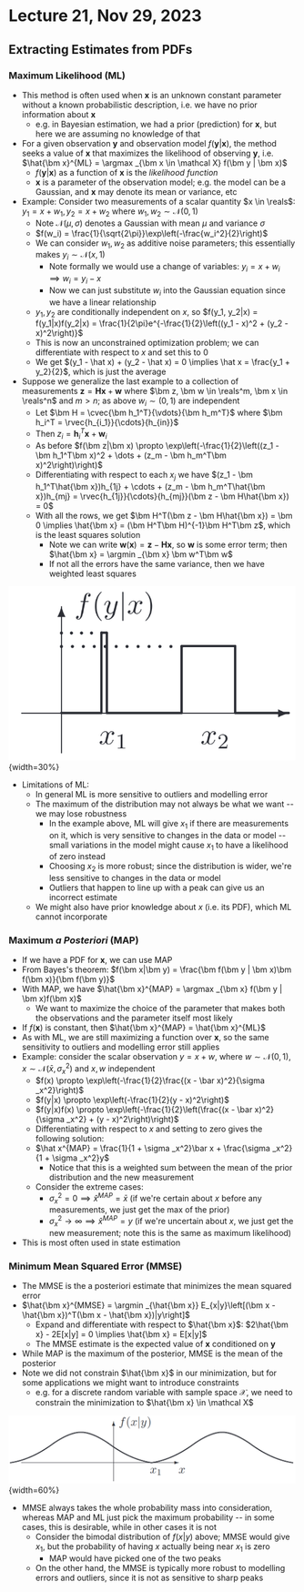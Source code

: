 # Lecture 21, Nov 29, 2023

## Extracting Estimates from PDFs

### Maximum Likelihood (ML)

* This method is often used when $\bm x$ is an unknown constant parameter without a known probabilistic description, i.e. we have no prior information about $\bm x$
	* e.g. in Bayesian estimation, we had a prior (prediction) for $\bm x$, but here we are assuming no knowledge of that
* For a given observation $\bm y$ and observation model $f(\bm y | \bm x)$, the method seeks a value of $\bm x$ that maximizes the likelihood of observing $\bm y$, i.e. $\hat{\bm x}^{ML} = \argmax _{\bm x \in \mathcal X} f(\bm y | \bm x)$
	* $f(\bm y | \bm x)$ as a function of $\bm x$ is the *likelihood function*
	* $\bm x$ is a parameter of the observation model; e.g. the model can be a Gaussian, and $\bm x$ may denote its mean or variance, etc
* Example: Consider two measurements of a scalar quantity $x \in \reals$: $y_1 = x + w_1, y_2 = x + w_2$ where $w_1, w_2 \sim \mathcal N(0, 1)$
	* Note $\mathcal N(\mu, \sigma)$ denotes a Gaussian with mean $\mu$ and variance $\sigma$
	* $f(w_i) = \frac{1}{\sqrt{2\pi}}\exp\left(-\frac{w_i^2}{2}\right)$
	* We can consider $w_1, w_2$ as additive noise parameters; this essentially makes $y_i \sim \mathcal N(x, 1)$
		* Note formally we would use a change of variables: $y_i = x + w_i \implies w_i = y_i - x$
		* Now we can just substitute $w_i$ into the Gaussian equation since we have a linear relationship
	* $y_1, y_2$ are conditionally independent on $x$, so $f(y_1, y_2|x) = f(y_1|x)f(y_2|x) = \frac{1}{2\pi}e^{-\frac{1}{2}\left((y_1 - x)^2 + (y_2 - x)^2\right)}$
	* This is now an unconstrained optimization problem; we can differentiate with respect to $x$ and set this to 0
	* We get $(y_1 - \hat x) + (y_2 - \hat x) = 0 \implies \hat x = \frac{y_1 + y_2}{2}$, which is just the average
* Suppose we generalize the last example to a collection of measurements $\bm z = \bm H\bm x + \bm w$ where $\bm z, \bm w \in \reals^m, \bm x \in \reals^n$ and $m > n$; as above $w_i \sim \mathcal(0, 1)$ are independent
	* Let $\bm H = \cvec{\bm h_1^T}{\vdots}{\bm h_m^T}$ where $\bm h_i^T = \rvec{h_{i_1}}{\cdots}{h_{in}}$
	* Then $z_i = \bm h_i^T\bm x + \bm w_i$
	* As before $f(\bm z|\bm x) \propto \exp\left(-\frac{1}{2}\left((z_1 - \bm h_1^T\bm x)^2 + \dots + (z_m - \bm h_m^T\bm x)^2\right)\right)$
	* Differentiating with respect to each $x_j$ we have $(z_1 - \bm h_1^T\hat{\bm x})h_{1j} + \cdots + (z_m - \bm h_m^T\hat{\bm x})h_{mj} = \rvec{h_{1j}}{\cdots}{h_{mj}}(\bm z - \bm H\hat{\bm x}) = 0$
	* With all the rows, we get $\bm H^T(\bm z - \bm H\hat{\bm x}) = \bm 0 \implies \hat{\bm x} = (\bm H^T\bm H)^{-1}\bm H^T\bm z$, which is the least squares solution
		* Note we can write $\bm w(\bm x) = \bm z - \bm H\bm x$, so $\bm w$ is some error term; then $\hat{\bm x} = \argmin _{\bm x} \bm w^T\bm w$
		* If not all the errors have the same variance, then we have weighted least squares

![Undesirable case of maximum likelihood.](imgs/lec21_1.png){width=30%}

* Limitations of ML:
	* In general ML is more sensitive to outliers and modelling error
	* The maximum of the distribution may not always be what we want -- we may lose robustness
		* In the example above, ML will give $x_1$ if there are measurements on it, which is very sensitive to changes in the data or model -- small variations in the model might cause $x_1$ to have a likelihood of zero instead
		* Choosing $x_2$ is more robust; since the distribution is wider, we're less sensitive to changes in the data or model
		* Outliers that happen to line up with a peak can give us an incorrect estimate
	* We might also have prior knowledge about $x$ (i.e. its PDF), which ML cannot incorporate

### Maximum *a Posteriori* (MAP)

* If we have a PDF for $\bm x$, we can use MAP
* From Bayes's theorem: $f(\bm x|\bm y) = \frac{\bm f(\bm y | \bm x)\bm f(\bm x)}{\bm f(\bm y)}$
* With MAP, we have $\hat{\bm x}^{MAP} = \argmax _{\bm x} f(\bm y | \bm x)f(\bm x)$
	* We want to maximize the choice of the parameter that makes both the observations and the parameter itself most likely
* If $f(\bm x)$ is constant, then $\hat{\bm x}^{MAP} = \hat{\bm x}^{ML}$
* As with ML, we are still maximizing a function over $\bm x$, so the same sensitivity to outliers and modelling error still applies
* Example: consider the scalar observation $y = x + w$, where $w \sim \mathcal N(0, 1), x \sim \mathcal N(\bar x, \sigma _x^2)$ and $x, w$ independent
	* $f(x) \propto \exp\left(-\frac{1}{2}\frac{(x - \bar x)^2}{\sigma _x^2}\right)$
	* $f(y|x) \propto \exp\left(-\frac{1}{2}(y - x)^2\right)$
	* $f(y|x)f(x) \propto \exp\left(-\frac{1}{2}\left(\frac{(x - \bar x)^2}{\sigma _x^2} + (y - x)^2\right)\right)$
	* Differentiating with respect to $x$ and setting to zero gives the following solution:
	* $\hat x^{MAP} = \frac{1}{1 + \sigma _x^2}\bar x + \frac{\sigma _x^2}{1 + \sigma _x^2}y$
		* Notice that this is a weighted sum between the mean of the prior distribution and the new measurement
	* Consider the extreme cases:
		* $\sigma _x^2 = 0 \implies \hat x^{MAP} = \bar x$ (if we're certain about $x$ before any measurements, we just get the max of the prior)
		* $\sigma _x^2 \to \infty \implies \hat x^{MAP} = y$ (if we're uncertain about $x$, we just get the new measurement; note this is the same as maximum likelihood)
* This is most often used in state estimation

### Minimum Mean Squared Error (MMSE)

* The MMSE is the a posteriori estimate that minimizes the mean squared error
* $\hat{\bm x}^{MMSE} = \argmin _{\hat{\bm x}} E_{x|y}\left[(\bm x - \hat{\bm x})^T(\bm x - \hat{\bm x})|y\right]$
	* Expand and differentiate with respect to $\hat{\bm x}$: $2\hat{\bm x} - 2E[x|y] = 0 \implies \hat{\bm x} = E[x|y]$
	* The MMSE estimate is the expected value of $\bm x$ conditioned on $\bm y$
* While MAP is the maximum of the posterior, MMSE is the mean of the posterior
* Note we did not constrain $\hat{\bm x}$ in our minimization, but for some applications we might want to introduce constraints
	* e.g. for a discrete random variable with sample space $\mathcal X$, we need to constrain the minimization to $\hat{\bm x} \in \mathcal X$

![Undesirable case of MMSE.](imgs/lec21_2.png){width=60%}

* MMSE always takes the whole probability mass into consideration, whereas MAP and ML just pick the maximum probability -- in some cases, this is desirable, while in other cases it is not
	* Consider the bimodal distribution of $f(x|y)$ above; MMSE would give $x_1$, but the probability of having $x$ actually being near $x_1$ is zero
		* MAP would have picked one of the two peaks
	* On the other hand, the MMSE is typically more robust to modelling errors and outliers, since it is not as sensitive to sharp peaks

